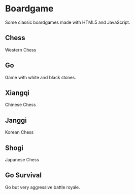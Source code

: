 # Boardgame
Some classic boardgames made with HTML5 and JavaScript.

## Chess
Western Chess

## Go
Game with white and black stones.

## Xiangqi
Chinese Chess

## Janggi
Korean Chess

## Shogi
Japanese Chess

## Go Survival
Go but very aggressive battle royale.